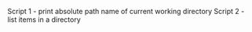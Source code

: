 Script 1 - print absolute path name of current working directory
Script 2 - list items in a directory